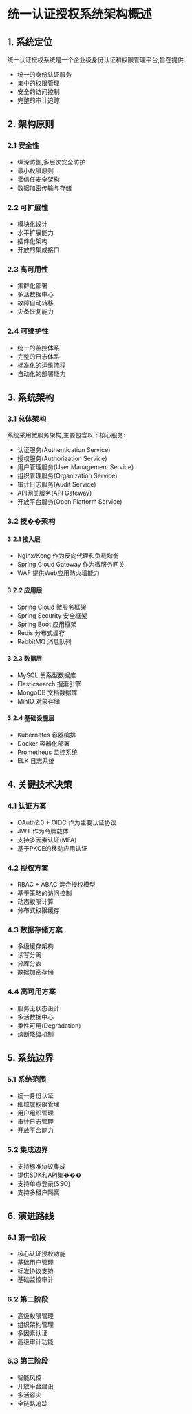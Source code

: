 # 统一认证授权系统架构概述

## 1. 系统定位

统一认证授权系统是一个企业级身份认证和权限管理平台,旨在提供:
- 统一的身份认证服务
- 集中的权限管理
- 安全的访问控制
- 完整的审计追踪

## 2. 架构原则

### 2.1 安全性
- 纵深防御,多层次安全防护
- 最小权限原则
- 零信任安全架构
- 数据加密传输与存储

### 2.2 可扩展性
- 模块化设计
- 水平扩展能力
- 插件化架构
- 开放的集成接口

### 2.3 高可用性
- 集群化部署
- 多活数据中心
- 故障自动转移
- 灾备恢复能力

### 2.4 可维护性
- 统一的监控体系
- 完整的日志体系
- 标准化的运维流程
- 自动化的部署能力

## 3. 系统架构

### 3.1 总体架构
系统采用微服务架构,主要包含以下核心服务:

- 认证服务(Authentication Service)
- 授权服务(Authorization Service)
- 用户管理服务(User Management Service)
- 组织管理服务(Organization Service)
- 审计日志服务(Audit Service)
- API网关服务(API Gateway)
- 开放平台服务(Open Platform Service)

### 3.2 技��架构

#### 3.2.1 接入层
- Nginx/Kong 作为反向代理和负载均衡
- Spring Cloud Gateway 作为微服务网关
- WAF 提供Web应用防火墙能力

#### 3.2.2 应用层
- Spring Cloud 微服务框架
- Spring Security 安全框架
- Spring Boot 应用框架
- Redis 分布式缓存
- RabbitMQ 消息队列

#### 3.2.3 数据层
- MySQL 关系型数据库
- Elasticsearch 搜索引擎
- MongoDB 文档数据库
- MinIO 对象存储

#### 3.2.4 基础设施层
- Kubernetes 容器编排
- Docker 容器化部署
- Prometheus 监控系统
- ELK 日志系统

## 4. 关键技术决策

### 4.1 认证方案
- OAuth2.0 + OIDC 作为主要认证协议
- JWT 作为令牌载体
- 支持多因素认证(MFA)
- 基于PKCE的移动应用认证

### 4.2 授权方案
- RBAC + ABAC 混合授权模型
- 基于策略的访问控制
- 动态权限计算
- 分布式权限缓存

### 4.3 数据存储方案
- 多级缓存架构
- 读写分离
- 分库分表
- 数据加密存储

### 4.4 高可用方案
- 服务无状态设计
- 多活数据中心
- 柔性可用(Degradation)
- 熔断降级机制

## 5. 系统边界

### 5.1 系统范围
- 统一身份认证
- 细粒度权限管理
- 用户组织管理
- 审计日志管理
- 开放平台能力

### 5.2 集成边界
- 支持标准协议集成
- 提供SDK和API集���
- 支持单点登录(SSO)
- 支持多租户隔离

## 6. 演进路线

### 6.1 第一阶段
- 核心认证授权功能
- 基础用户管理
- 标准协议支持
- 基础监控审计

### 6.2 第二阶段
- 高级权限管理
- 组织架构管理
- 多因素认证
- 高级审计功能

### 6.3 第三阶段
- 智能风控
- 开放平台建设
- 多活容灾
- 全链路追踪 